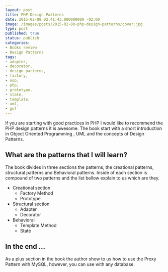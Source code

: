 ```yaml
---
layout: post
title: PHP Design Patterns
date: 2015-02-08 02:41:43.000000000 -02:00
image: /images/posts/2015-02-08-php-design-patterns/cover.jpg
type: post
published: true
status: publish
categories:
- Books review
- Design Patterns
tags:
- adapter,
- decorator,
- design patterns,
- factory,
- oop,
- php,
- prototype,
- state,
- template,
- uml,
- gof
---
```


If you are starting with good practices in PHP I would like to recommend the
PHP design patterns it is awesome. The book start with a short introduction in
Object Oriented Programming , UML and the concepts of Design Patterns.

## What are the patterns that I will learn?

The book divides in three sections the patterns, the creational patterns,
structural patterns and Behavioral patterns. Inside of each section is compound
of two patterns and the list bellow explain to us which are they.

- Creational section
  - Factory Method
  - Prototype
- Structural section
  - Adapter
  - Decorator
- Behavioral
  - Template Method
  - State

## In the end ...

As a plus section in the book the author show to us how to use the Proxy
Pattern with MySQL, however, you can use with any database.
